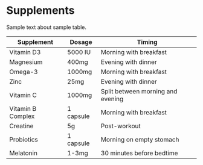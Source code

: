 # Supplements

Sample text about sample table.

| Supplement | Dosage | Timing |
|------------|--------|--------|
| Vitamin D3 | 5000 IU | Morning with breakfast |
| Magnesium | 400mg | Evening with dinner |
| Omega-3 | 1000mg | Morning with breakfast |
| Zinc | 25mg | Evening with dinner |
| Vitamin C | 1000mg | Split between morning and evening |
| Vitamin B Complex | 1 capsule | Morning with breakfast |
| Creatine | 5g | Post-workout |
| Probiotics | 1 capsule | Morning on empty stomach |
| Melatonin | 1-3mg | 30 minutes before bedtime |
